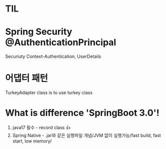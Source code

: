 # TIL


# Spring Security  @AuthenticationPrincipal
Securiuty Context-Authentication, UserDetails   



# 어댑터 패턴
TurkeyAdapter class is to use turkey class    

 

# What is difference 'SpringBoot 3.0'!
1) java17 필수 - record class 👍
2) Spring Native - .jar와 같은 실행파일 개념/JVM 없이 실행가능/fast build, fast start, low memory/



